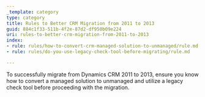 ```yaml
---
_template: category
type: category
title: Rules to Better CRM Migration from 2011 to 2013
guid: 884c1f33-511b-4f2e-87d2-df950b09e224
uri: rules-to-better-crm-migration-from-2011-to-2013
index:
- rule: rules/how-to-convert-crm-managed-solution-to-unmanaged/rule.md
- rule: rules/do-you-use-legacy-check-tool-before-migrating/rule.md

---
```


To successfully migrate from Dynamics CRM 2011 to 2013, ensure you know how to convert a managed solution to unmanaged and utilize a legacy check tool before proceeding with the migration.

